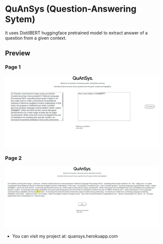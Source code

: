 # QuAnSys (Question-Answering Sytem)

It uses DistilBERT huggingface pretrained model to extract answer of a question from a given context.

## Preview

### Page 1
![](images/question.png)
### Page 2
![](images/answer.png)

- You can visit my project at: quansys.herokuapp.com